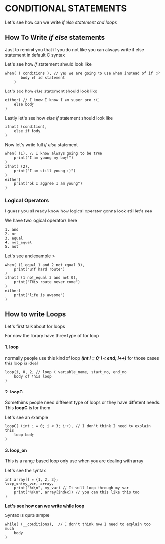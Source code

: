 # CONDITIONAL STATEMENTS
Let's see how can we write *if else statement and loops*

## How To Write *if else* statements
Just to remind you that if you do not like you can always write if else statement in default C syntax

Let's see how *if* statement should look like

    when( ( conditions ), // yes we are going to use when instead of if :P
           body of id statement
        )

Let's see how *else* statement should look like

    either( // I know I know I am super pro :()
        else body
    )

Lastly let's see how *else if* statement should look like

    ifnot( (condition),
        else if body
    )

Now let's write full *if else* statement

    when( (1), // I know always going to be true
        print("I am young my boy!")
    )
    ifnot( (2),
        print("I am still young :)")
    )
    either(
        print("ok I aggree I am young")
    )

### Logical Operators
I guess you all ready know how logical operator gonna look still let's see

We have two logical operators here 

    1. and
    2. or
    3. equal
    4. not_equal
    5. not

Let's see and example >

    when( (1 equal 1 and 2 not_equal 3), 
        print("uff hard route")
    )
    ifnot( (1 not_equal 3 and not 0),
        print("THis route never come")
    )
    either(
        print("life is awsome")
    )

## How to write Loops
Let's first talk about for loops

For now the library have three type of for loop

#### 1. loop 
normally people use this kind of loop ***(int i = 0; i < end; i++)*** for those cases this loop is ideal

    loop(i, 0, 2, // loop ( variable_name, start_no, end_no
        body of this loop
    )

#### 2. loopC
Somethims people need different type of loops or they have diffetent needs. This **loopC** is for them

Let's see an example

    loopC( (int i = 0; i < 3; i++), // I don't think I need to explain this
        loop body 
    )

#### 3. loop_on
This is a range based loop only use when you are dealing with array

Let's see the syntax

    int array[] = {1, 2, 3};
    loop_on(my_var, array,
        print("%d\n", my_var) // It will loop through my var
        print("%d\n", array[index]) // you can this like this too
    )

**Let's see how can we write while loop**

Syntax is quite simple

    while( (__conditions),  // I don't think now I need to explain too much
        body
    )